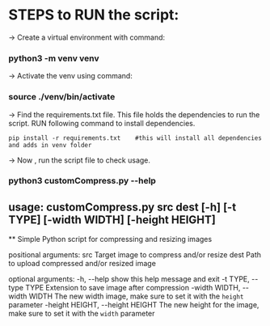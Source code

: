 
# STEPS to RUN the script:

-> Create a virtual environment with command:
###    python3 -m venv venv     

-> Activate the venv using command:
###    source ./venv/bin/activate    

-> Find the requirements.txt file. This file holds the dependencies to run the script. RUN following command to install  dependencies.

    pip install -r requirements.txt    #this will install all dependencies and adds in venv folder

-> Now , run the script file to check usage.
###    python3 customCompress.py --help


## usage: customCompress.py  src dest [-h] [-t TYPE] [-width WIDTH] [-height HEIGHT]
                        

** Simple Python script for compressing and resizing images

positional arguments:
  src                   Target image to compress and/or resize
  dest                  Path to upload compressed and/or resized image

optional arguments:
  -h, --help            show this help message and exit
  -t TYPE, --type TYPE  Extension to save image after compression
  -width WIDTH, --width WIDTH
            The new width image, make sure to set it with the
            `height` parameter
  -height HEIGHT, --height HEIGHT
            The new height for the image, make sure to set it with
            the `width` parameter



